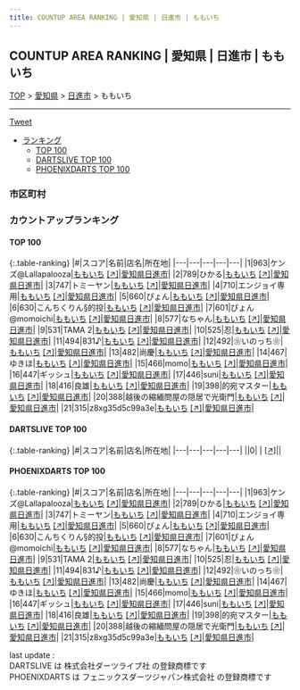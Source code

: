 ```yaml
---
title: COUNTUP AREA RANKING | 愛知県 | 日進市 | ももいち
---
```

## COUNTUP AREA RANKING | 愛知県 | 日進市 | ももいち

[TOP](/darts/rank/) > [愛知県](/darts/rank/愛知県/) > [日進市](/darts/rank/愛知県/日進市/) > ももいち

___

<a href="https://twitter.com/share?ref_src=twsrc%5Etfw" data-text="COUNTUP AREA RANKING | 愛知県日進市ももいち" class="twitter-share-button" data-hashtags="DARTSLIVE,PHOENIXDARTS,darts,ダーツ" data-show-count="false">Tweet</a>

* [ランキング](#カウントアップランキング)
    * [TOP 100](#top-100)
    * [DARTSLIVE TOP 100](#dartslive-top-100)
    * [PHOENIXDARTS TOP 100](#phoenixdarts-top-100)

### 市区町村

<ul>

</ul>

### カウントアップランキング

#### TOP 100



{:.table-ranking}
|#|スコア|名前|店名|所在地|
|---|---|---|---|---|
|1|963|<span class="rank-name-pd">ケンズ@Lallapalooza</span>|<a href="/darts/rank/shops/88116.html">ももいち</a> <a href="https://vs.phoenixdarts.com/jp/shop/shopDetailInfo/s_88116?s_seq=88116">[↗]</a>|<a href="/darts/rank/愛知県/日進市">愛知県日進市</a>|
|2|789|<span class="rank-name-pd">ひかる</span>|<a href="/darts/rank/shops/88116.html">ももいち</a> <a href="https://vs.phoenixdarts.com/jp/shop/shopDetailInfo/s_88116?s_seq=88116">[↗]</a>|<a href="/darts/rank/愛知県/日進市">愛知県日進市</a>|
|3|747|<span class="rank-name-pd">トミーヤン</span>|<a href="/darts/rank/shops/88116.html">ももいち</a> <a href="https://vs.phoenixdarts.com/jp/shop/shopDetailInfo/s_88116?s_seq=88116">[↗]</a>|<a href="/darts/rank/愛知県/日進市">愛知県日進市</a>|
|4|710|<span class="rank-name-pd">エンジョイ専用</span>|<a href="/darts/rank/shops/88116.html">ももいち</a> <a href="https://vs.phoenixdarts.com/jp/shop/shopDetailInfo/s_88116?s_seq=88116">[↗]</a>|<a href="/darts/rank/愛知県/日進市">愛知県日進市</a>|
|5|660|<span class="rank-name-pd">ぴょん</span>|<a href="/darts/rank/shops/88116.html">ももいち</a> <a href="https://vs.phoenixdarts.com/jp/shop/shopDetailInfo/s_88116?s_seq=88116">[↗]</a>|<a href="/darts/rank/愛知県/日進市">愛知県日進市</a>|
|6|630|<span class="rank-name-pd">こんちくりん§的投</span>|<a href="/darts/rank/shops/88116.html">ももいち</a> <a href="https://vs.phoenixdarts.com/jp/shop/shopDetailInfo/s_88116?s_seq=88116">[↗]</a>|<a href="/darts/rank/愛知県/日進市">愛知県日進市</a>|
|7|601|<span class="rank-name-pd">ぴょん@momoichi</span>|<a href="/darts/rank/shops/88116.html">ももいち</a> <a href="https://vs.phoenixdarts.com/jp/shop/shopDetailInfo/s_88116?s_seq=88116">[↗]</a>|<a href="/darts/rank/愛知県/日進市">愛知県日進市</a>|
|8|577|<span class="rank-name-pd">なちゃん</span>|<a href="/darts/rank/shops/88116.html">ももいち</a> <a href="https://vs.phoenixdarts.com/jp/shop/shopDetailInfo/s_88116?s_seq=88116">[↗]</a>|<a href="/darts/rank/愛知県/日進市">愛知県日進市</a>|
|9|531|<span class="rank-name-pd">TAMA 2</span>|<a href="/darts/rank/shops/88116.html">ももいち</a> <a href="https://vs.phoenixdarts.com/jp/shop/shopDetailInfo/s_88116?s_seq=88116">[↗]</a>|<a href="/darts/rank/愛知県/日進市">愛知県日進市</a>|
|10|525|<span class="rank-name-pd">忍</span>|<a href="/darts/rank/shops/88116.html">ももいち</a> <a href="https://vs.phoenixdarts.com/jp/shop/shopDetailInfo/s_88116?s_seq=88116">[↗]</a>|<a href="/darts/rank/愛知県/日進市">愛知県日進市</a>|
|11|494|<span class="rank-name-pd">831♪</span>|<a href="/darts/rank/shops/88116.html">ももいち</a> <a href="https://vs.phoenixdarts.com/jp/shop/shopDetailInfo/s_88116?s_seq=88116">[↗]</a>|<a href="/darts/rank/愛知県/日進市">愛知県日進市</a>|
|12|492|<span class="rank-name-pd">❀いのっち❀</span>|<a href="/darts/rank/shops/88116.html">ももいち</a> <a href="https://vs.phoenixdarts.com/jp/shop/shopDetailInfo/s_88116?s_seq=88116">[↗]</a>|<a href="/darts/rank/愛知県/日進市">愛知県日進市</a>|
|13|482|<span class="rank-name-pd">尚慶</span>|<a href="/darts/rank/shops/88116.html">ももいち</a> <a href="https://vs.phoenixdarts.com/jp/shop/shopDetailInfo/s_88116?s_seq=88116">[↗]</a>|<a href="/darts/rank/愛知県/日進市">愛知県日進市</a>|
|14|467|<span class="rank-name-pd">ゆきほ</span>|<a href="/darts/rank/shops/88116.html">ももいち</a> <a href="https://vs.phoenixdarts.com/jp/shop/shopDetailInfo/s_88116?s_seq=88116">[↗]</a>|<a href="/darts/rank/愛知県/日進市">愛知県日進市</a>|
|15|466|<span class="rank-name-pd">momo</span>|<a href="/darts/rank/shops/88116.html">ももいち</a> <a href="https://vs.phoenixdarts.com/jp/shop/shopDetailInfo/s_88116?s_seq=88116">[↗]</a>|<a href="/darts/rank/愛知県/日進市">愛知県日進市</a>|
|16|447|<span class="rank-name-pd">ギッシュ</span>|<a href="/darts/rank/shops/88116.html">ももいち</a> <a href="https://vs.phoenixdarts.com/jp/shop/shopDetailInfo/s_88116?s_seq=88116">[↗]</a>|<a href="/darts/rank/愛知県/日進市">愛知県日進市</a>|
|17|446|<span class="rank-name-pd">suni</span>|<a href="/darts/rank/shops/88116.html">ももいち</a> <a href="https://vs.phoenixdarts.com/jp/shop/shopDetailInfo/s_88116?s_seq=88116">[↗]</a>|<a href="/darts/rank/愛知県/日進市">愛知県日進市</a>|
|18|416|<span class="rank-name-pd">良雄</span>|<a href="/darts/rank/shops/88116.html">ももいち</a> <a href="https://vs.phoenixdarts.com/jp/shop/shopDetailInfo/s_88116?s_seq=88116">[↗]</a>|<a href="/darts/rank/愛知県/日進市">愛知県日進市</a>|
|19|398|<span class="rank-name-pd">的宛マスター</span>|<a href="/darts/rank/shops/88116.html">ももいち</a> <a href="https://vs.phoenixdarts.com/jp/shop/shopDetailInfo/s_88116?s_seq=88116">[↗]</a>|<a href="/darts/rank/愛知県/日進市">愛知県日進市</a>|
|20|388|<span class="rank-name-pd">越後の縮緬問屋の隠居で光衛門</span>|<a href="/darts/rank/shops/88116.html">ももいち</a> <a href="https://vs.phoenixdarts.com/jp/shop/shopDetailInfo/s_88116?s_seq=88116">[↗]</a>|<a href="/darts/rank/愛知県/日進市">愛知県日進市</a>|
|21|315|<span class="rank-name-pd">z8xg35d5c99a3e</span>|<a href="/darts/rank/shops/88116.html">ももいち</a> <a href="https://vs.phoenixdarts.com/jp/shop/shopDetailInfo/s_88116?s_seq=88116">[↗]</a>|<a href="/darts/rank/愛知県/日進市">愛知県日進市</a>|


#### DARTSLIVE TOP 100



{:.table-ranking}
|#|スコア|名前|店名|所在地|
|---|---|---|---|---|
||0|<span class="rank-name-dl"> </span>|<a href="/darts/rank/shops/.html"></a> <a href="">[↗]</a>|<a href="/darts/rank//"></a>|


#### PHOENIXDARTS TOP 100



{:.table-ranking}
|#|スコア|名前|店名|所在地|
|---|---|---|---|---|
|1|963|<span class="rank-name-pd">ケンズ@Lallapalooza</span>|<a href="/darts/rank/shops/88116.html">ももいち</a> <a href="https://vs.phoenixdarts.com/jp/shop/shopDetailInfo/s_88116?s_seq=88116">[↗]</a>|<a href="/darts/rank/愛知県/日進市">愛知県日進市</a>|
|2|789|<span class="rank-name-pd">ひかる</span>|<a href="/darts/rank/shops/88116.html">ももいち</a> <a href="https://vs.phoenixdarts.com/jp/shop/shopDetailInfo/s_88116?s_seq=88116">[↗]</a>|<a href="/darts/rank/愛知県/日進市">愛知県日進市</a>|
|3|747|<span class="rank-name-pd">トミーヤン</span>|<a href="/darts/rank/shops/88116.html">ももいち</a> <a href="https://vs.phoenixdarts.com/jp/shop/shopDetailInfo/s_88116?s_seq=88116">[↗]</a>|<a href="/darts/rank/愛知県/日進市">愛知県日進市</a>|
|4|710|<span class="rank-name-pd">エンジョイ専用</span>|<a href="/darts/rank/shops/88116.html">ももいち</a> <a href="https://vs.phoenixdarts.com/jp/shop/shopDetailInfo/s_88116?s_seq=88116">[↗]</a>|<a href="/darts/rank/愛知県/日進市">愛知県日進市</a>|
|5|660|<span class="rank-name-pd">ぴょん</span>|<a href="/darts/rank/shops/88116.html">ももいち</a> <a href="https://vs.phoenixdarts.com/jp/shop/shopDetailInfo/s_88116?s_seq=88116">[↗]</a>|<a href="/darts/rank/愛知県/日進市">愛知県日進市</a>|
|6|630|<span class="rank-name-pd">こんちくりん§的投</span>|<a href="/darts/rank/shops/88116.html">ももいち</a> <a href="https://vs.phoenixdarts.com/jp/shop/shopDetailInfo/s_88116?s_seq=88116">[↗]</a>|<a href="/darts/rank/愛知県/日進市">愛知県日進市</a>|
|7|601|<span class="rank-name-pd">ぴょん@momoichi</span>|<a href="/darts/rank/shops/88116.html">ももいち</a> <a href="https://vs.phoenixdarts.com/jp/shop/shopDetailInfo/s_88116?s_seq=88116">[↗]</a>|<a href="/darts/rank/愛知県/日進市">愛知県日進市</a>|
|8|577|<span class="rank-name-pd">なちゃん</span>|<a href="/darts/rank/shops/88116.html">ももいち</a> <a href="https://vs.phoenixdarts.com/jp/shop/shopDetailInfo/s_88116?s_seq=88116">[↗]</a>|<a href="/darts/rank/愛知県/日進市">愛知県日進市</a>|
|9|531|<span class="rank-name-pd">TAMA 2</span>|<a href="/darts/rank/shops/88116.html">ももいち</a> <a href="https://vs.phoenixdarts.com/jp/shop/shopDetailInfo/s_88116?s_seq=88116">[↗]</a>|<a href="/darts/rank/愛知県/日進市">愛知県日進市</a>|
|10|525|<span class="rank-name-pd">忍</span>|<a href="/darts/rank/shops/88116.html">ももいち</a> <a href="https://vs.phoenixdarts.com/jp/shop/shopDetailInfo/s_88116?s_seq=88116">[↗]</a>|<a href="/darts/rank/愛知県/日進市">愛知県日進市</a>|
|11|494|<span class="rank-name-pd">831♪</span>|<a href="/darts/rank/shops/88116.html">ももいち</a> <a href="https://vs.phoenixdarts.com/jp/shop/shopDetailInfo/s_88116?s_seq=88116">[↗]</a>|<a href="/darts/rank/愛知県/日進市">愛知県日進市</a>|
|12|492|<span class="rank-name-pd">❀いのっち❀</span>|<a href="/darts/rank/shops/88116.html">ももいち</a> <a href="https://vs.phoenixdarts.com/jp/shop/shopDetailInfo/s_88116?s_seq=88116">[↗]</a>|<a href="/darts/rank/愛知県/日進市">愛知県日進市</a>|
|13|482|<span class="rank-name-pd">尚慶</span>|<a href="/darts/rank/shops/88116.html">ももいち</a> <a href="https://vs.phoenixdarts.com/jp/shop/shopDetailInfo/s_88116?s_seq=88116">[↗]</a>|<a href="/darts/rank/愛知県/日進市">愛知県日進市</a>|
|14|467|<span class="rank-name-pd">ゆきほ</span>|<a href="/darts/rank/shops/88116.html">ももいち</a> <a href="https://vs.phoenixdarts.com/jp/shop/shopDetailInfo/s_88116?s_seq=88116">[↗]</a>|<a href="/darts/rank/愛知県/日進市">愛知県日進市</a>|
|15|466|<span class="rank-name-pd">momo</span>|<a href="/darts/rank/shops/88116.html">ももいち</a> <a href="https://vs.phoenixdarts.com/jp/shop/shopDetailInfo/s_88116?s_seq=88116">[↗]</a>|<a href="/darts/rank/愛知県/日進市">愛知県日進市</a>|
|16|447|<span class="rank-name-pd">ギッシュ</span>|<a href="/darts/rank/shops/88116.html">ももいち</a> <a href="https://vs.phoenixdarts.com/jp/shop/shopDetailInfo/s_88116?s_seq=88116">[↗]</a>|<a href="/darts/rank/愛知県/日進市">愛知県日進市</a>|
|17|446|<span class="rank-name-pd">suni</span>|<a href="/darts/rank/shops/88116.html">ももいち</a> <a href="https://vs.phoenixdarts.com/jp/shop/shopDetailInfo/s_88116?s_seq=88116">[↗]</a>|<a href="/darts/rank/愛知県/日進市">愛知県日進市</a>|
|18|416|<span class="rank-name-pd">良雄</span>|<a href="/darts/rank/shops/88116.html">ももいち</a> <a href="https://vs.phoenixdarts.com/jp/shop/shopDetailInfo/s_88116?s_seq=88116">[↗]</a>|<a href="/darts/rank/愛知県/日進市">愛知県日進市</a>|
|19|398|<span class="rank-name-pd">的宛マスター</span>|<a href="/darts/rank/shops/88116.html">ももいち</a> <a href="https://vs.phoenixdarts.com/jp/shop/shopDetailInfo/s_88116?s_seq=88116">[↗]</a>|<a href="/darts/rank/愛知県/日進市">愛知県日進市</a>|
|20|388|<span class="rank-name-pd">越後の縮緬問屋の隠居で光衛門</span>|<a href="/darts/rank/shops/88116.html">ももいち</a> <a href="https://vs.phoenixdarts.com/jp/shop/shopDetailInfo/s_88116?s_seq=88116">[↗]</a>|<a href="/darts/rank/愛知県/日進市">愛知県日進市</a>|
|21|315|<span class="rank-name-pd">z8xg35d5c99a3e</span>|<a href="/darts/rank/shops/88116.html">ももいち</a> <a href="https://vs.phoenixdarts.com/jp/shop/shopDetailInfo/s_88116?s_seq=88116">[↗]</a>|<a href="/darts/rank/愛知県/日進市">愛知県日進市</a>|


<div class="footer border-top border-gray-light mt-5 pt-3 text-right text-gray">
    last update : <span style="font-weight: italic" id="foot_last_modified"></span><br />
    DARTSLIVE は 株式会社ダーツライブ社 の登録商標です<br />
    PHOENIXDARTS は フェニックスダーツジャパン株式会社 の登録商標です<br />
</div>

<script src="https://cdnjs.cloudflare.com/ajax/libs/jquery.tablesorter/2.31.3/js/jquery.tablesorter.min.js" integrity="sha512-qzgd5cYSZcosqpzpn7zF2ZId8f/8CHmFKZ8j7mU4OUXTNRd5g+ZHBPsgKEwoqxCtdQvExE5LprwwPAgoicguNg==" crossorigin="anonymous" referrerpolicy="no-referrer"></script>
<link rel="stylesheet" href="https://cdnjs.cloudflare.com/ajax/libs/jquery.tablesorter/2.31.3/css/theme.default.min.css" integrity="sha512-wghhOJkjQX0Lh3NSWvNKeZ0ZpNn+SPVXX1Qyc9OCaogADktxrBiBdKGDoqVUOyhStvMBmJQ8ZdMHiR3wuEq8+w==" crossorigin="anonymous" referrerpolicy="no-referrer" />
<script>
$(function() {
    $(".table-ranking").tablesorter({sortList:[[0, 0]]});
    $("#foot_last_modified").text(formatDate(new Date(document.lastModified), 'yyyy-MM-dd HH:mm:ss'));
});
</script>

<script async src="https://platform.twitter.com/widgets.js" charset="utf-8"></script>